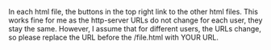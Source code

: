 In each html file, the buttons in the top right link to the other html files.
This works fine for me as the http-server URLs do not change for each user, they stay the same.
However, I assume that for different users, the URLs change, so please replace the URL before the /file.html with YOUR URL.
